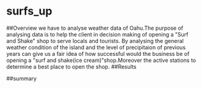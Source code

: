# surfs_up
##Overview
we have to analyse weather data of Oahu.The purpose of analysing data is to help the client in decision making  of opening a "Surf and Shake" shop to serve locals and tourists. 
By analysing the general weather condition of the island and the level of precipitaion of previous years can give us a fair idea of how successful would the business be of opening a "surf and shake(ice cream)"shop.Moreover the active stations to determine a best place to open the shop.
##Results

##summary
